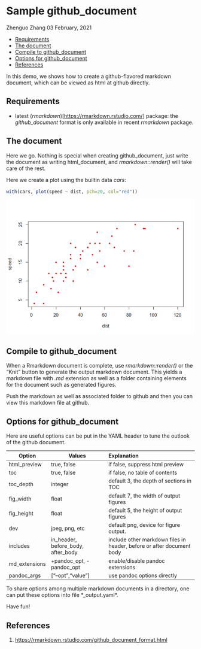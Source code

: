 Sample github\_document
================
Zhenguo Zhang
03 February, 2021

  - [Requirements](#requirements)
  - [The document](#the-document)
  - [Compile to github\_document](#compile-to-github_document)
  - [Options for github\_document](#options-for-github_document)
  - [References](#references)

In this demo, we shows how to create a github-flavored markdown
document, which can be viewed as html at github directly.

## Requirements

  - latest (*rmarkdown*)\[<https://rmarkdown.rstudio.com/>\] package:
    the *github\_document* format is only available in recent
    *rmarkdown* package.

## The document

Here we go. Nothing is special when creating github\_document, just
write the document as writing html\_document, and *rmarkdown::render()*
will take care of the rest.

Here we create a plot using the builtin data *cars*:

``` r
with(cars, plot(speed ~ dist, pch=20, col="red"))
```

![Demo plot](sample_github_doc_files/figure-gfm/demo-plot-1.png)

## Compile to github\_document

When a Rmarkdown document is complete, use *rmarkdown::render()* or the
“Knit” button to generate the output markdown document. This yields a
markdown file with *.md* extension as well as a folder containing
elements for the document such as generated figures.

Push the markdown as well as associated folder to github and then you
can view this markdown file at github.

## Options for github\_document

Here are useful options can be put in the YAML header to tune the
outlook of the github document.

| Option         | Values                                | Explanation                                                           |
| -------------- | ------------------------------------- | :-------------------------------------------------------------------- |
| html\_preview  | true, false                           | if false, suppress html preview                                       |
| toc            | true, false                           | if false, no table of contents                                        |
| toc\_depth     | integer                               | default 3, the depth of sections in TOC                               |
| fig\_width     | float                                 | default 7, the width of output figures                                |
| fig\_height    | float                                 | default 5, the height of output figures                               |
| dev            | jpeg, png, etc                        | default png, device for figure output.                                |
| includes       | in\_header, before\_body, after\_body | include other markdown files in header, before or after document body |
| md\_extensions | \+pandoc\_opt, -pandoc\_opt           | enable/disable pandoc extensions                                      |
| pandoc\_args   | \[“–opt”,“value”\]                    | use pandoc options directly                                           |

To share options among multiple markdown documents in a directory, one
can put these options into file \*\_output.yaml\*.

Have fun\!

## References

1.  <https://rmarkdown.rstudio.com/github_document_format.html>
